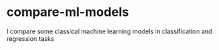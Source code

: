 # compare-ml-models
I compare some classical machine learning models in classification and regression tasks
